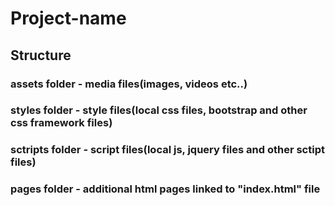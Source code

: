 # Project-name

## Structure

### assets folder - media files(images, videos etc..)
### styles folder - style files(local css files, bootstrap and other css framework files)
### sctripts folder - script files(local js, jquery files and other sctipt files)
### pages folder - additional html pages linked to "index.html" file
